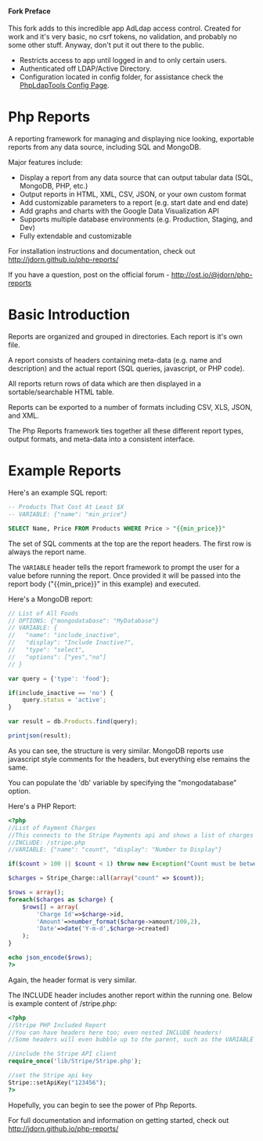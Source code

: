 #### Fork Preface

This fork adds to this incredible app AdLdap access control. Created for work and it's very basic, no csrf tokens, no validation, and probably no some other stuff. Anyway, don't put it out there to the public.

- Restricts access to app until logged in and to only certain users.
- Authenticated off LDAP/Active Directory.
- Configuration located in config folder, for assistance check the [PhpLdapTools Config Page](http://www.phpldaptools.com/reference/Main-Configuration/#yaml-configuration).

Php Reports
===========

A reporting framework for managing and displaying nice looking, exportable reports from any data source, including SQL and MongoDB.

Major features include:

*   Display a report from any data source that can output tabular data (SQL, MongoDB, PHP, etc.)
*   Output reports in HTML, XML, CSV, JSON, or your own custom format
*   Add customizable parameters to a report (e.g. start date and end date)
*   Add graphs and charts with the Google Data Visualization API
*   Supports multiple database environments (e.g. Production, Staging, and Dev)
*   Fully extendable and customizable

For installation instructions and documentation, check out http://jdorn.github.io/php-reports/

If you have a question, post on the official forum - http://ost.io/@jdorn/php-reports


Basic Introduction
============

Reports are organized and grouped in directories.  Each report is it's own file.

A report consists of headers containing meta-data (e.g. name and description)
and the actual report (SQL queries, javascript, or PHP code).

All reports return rows of data which are then displayed in a sortable/searchable HTML table.

Reports can be exported to a number of formats including CSV, XLS, JSON, and XML.

The Php Reports framework ties together all these different report types, output formats, and meta-data into
a consistent interface.

Example Reports
==============

Here's an example SQL report:

```sql
-- Products That Cost At Least $X
-- VARIABLE: {"name": "min_price"}

SELECT Name, Price FROM Products WHERE Price > "{{min_price}}"
```

The set of SQL comments at the top are the report headers.  The first row is always the report name.

The `VARIABLE` header tells the report framework to prompt the user for a value before running the report.  Once provided
it will be passed into the report body ("{{min_price}}" in this example) and executed.


Here's a MongoDB report:

```js
// List of All Foods
// OPTIONS: {"mongodatabase": "MyDatabase"}
// VARIABLE: {
//   "name": "include_inactive",
//   "display": "Include Inactive?",
//   "type": "select",
//   "options": ["yes","no"]
// }

var query = {'type': 'food'};

if(include_inactive == 'no') {
    query.status = 'active';
}

var result = db.Products.find(query);

printjson(result);
```

As you can see, the structure is very similar.  MongoDB reports use javascript style comments for the headers, but everything else remains the same.

You can populate the 'db' variable by specifying the "mongodatabase" option.


Here's a PHP Report:

```php
<?php
//List of Payment Charges
//This connects to the Stripe Payments api and shows a list of charges
//INCLUDE: /stripe.php
//VARIABLE: {"name": "count", "display": "Number to Display"}

if($count > 100 || $count < 1) throw new Exception("Count must be between 1 and 100");

$charges = Stripe_Charge::all(array("count" => $count));

$rows = array();
foreach($charges as $charge) {
    $rows[] = array(
        'Charge Id'=>$charge->id,
        'Amount'=>number_format($charge->amount/100,2),
        'Date'=>date('Y-m-d',$charge->created)
    );
}

echo json_encode($rows);
?>
```
Again, the header format is very similar.  

The INCLUDE header includes another report within the running one.  Below is example content of /stripe.php:

```php
<?php
//Stripe PHP Included Report
//You can have headers here too; even nested INCLUDE headers!
//Some headers will even bubble up to the parent, such as the VARIABLE header

//include the Stripe API client
require_once('lib/Stripe/Stripe.php');

//set the Stripe api key
Stripe::setApiKey("123456");
?>
```

Hopefully, you can begin to see the power of Php Reports.

For full documentation and information on getting started, check out http://jdorn.github.io/php-reports/
